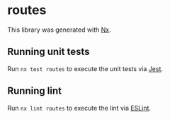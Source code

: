 # routes

This library was generated with [Nx](https://nx.dev).

## Running unit tests

Run `nx test routes` to execute the unit tests via [Jest](https://jestjs.io).

## Running lint

Run `nx lint routes` to execute the lint via [ESLint](https://eslint.org/).
